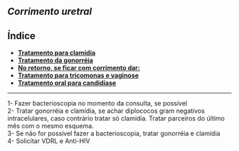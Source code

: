 ## ***Corrimento uretral***

## Índice

- [**Tratamento para clamídia**](tratamento-para-clamdia.md)
- [**Tratamento da gonorréia**](tratamento-da-gonorria.md)
- [**No retorno, se ficar com corrimento dar:**](no-retorno-se-ficar-com-corrimento-dar.md)
- [**Tratamento para tricomonas e vaginose**](tratamento-para-tricomonas-e-vaginose.md)
- [**Tratamento oral para candidíase**](tratamento-oral-para-candidase.md)

---


1- Fazer bacterioscopia no momento da consulta, se possível  
2- Tratar gonorréia e clamídia, se achar diplococos gram negativos intracelulares, caso contrário tratar só clamídia. Tratar parceiros do último mês com o mesmo esquema.  
3- Se não for possível fazer a bacterioscopia, tratar gonorréia e clamídia  
4- Solicitar VDRL e Anti-HIV

